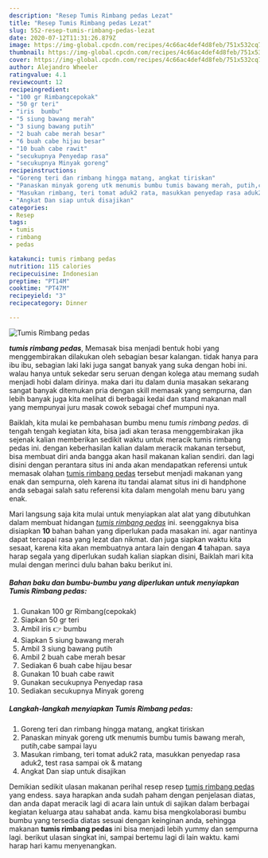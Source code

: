 ```yaml
---
description: "Resep Tumis Rimbang pedas Lezat"
title: "Resep Tumis Rimbang pedas Lezat"
slug: 552-resep-tumis-rimbang-pedas-lezat
date: 2020-07-12T11:31:26.879Z
image: https://img-global.cpcdn.com/recipes/4c66ac4def4d8feb/751x532cq70/tumis-rimbang-pedas-foto-resep-utama.jpg
thumbnail: https://img-global.cpcdn.com/recipes/4c66ac4def4d8feb/751x532cq70/tumis-rimbang-pedas-foto-resep-utama.jpg
cover: https://img-global.cpcdn.com/recipes/4c66ac4def4d8feb/751x532cq70/tumis-rimbang-pedas-foto-resep-utama.jpg
author: Alejandro Wheeler
ratingvalue: 4.1
reviewcount: 12
recipeingredient:
- "100 gr Rimbangcepokak"
- "50 gr teri"
- "iris  bumbu"
- "5 siung bawang merah"
- "3 siung bawang putih"
- "2 buah cabe merah besar"
- "6 buah cabe hijau besar"
- "10 buah cabe rawit"
- "secukupnya Penyedap rasa"
- "secukupnya Minyak goreng"
recipeinstructions:
- "Goreng teri dan rimbang hingga matang, angkat tiriskan"
- "Panaskan minyak goreng utk menumis bumbu tumis bawang merah, putih,cabe sampai layu"
- "Masukan rimbang, teri tomat aduk2 rata, masukkan penyedap rasa aduk2, test rasa sampai ok &amp; matang"
- "Angkat Dan siap untuk disajikan"
categories:
- Resep
tags:
- tumis
- rimbang
- pedas

katakunci: tumis rimbang pedas 
nutrition: 115 calories
recipecuisine: Indonesian
preptime: "PT14M"
cooktime: "PT47M"
recipeyield: "3"
recipecategory: Dinner

---
```



![Tumis Rimbang pedas](https://img-global.cpcdn.com/recipes/4c66ac4def4d8feb/751x532cq70/tumis-rimbang-pedas-foto-resep-utama.jpg)

<b><i>tumis rimbang pedas</i></b>, Memasak bisa menjadi bentuk hobi yang menggembirakan dilakukan oleh sebagian besar kalangan. tidak hanya para ibu ibu, sebagian laki laki juga sangat banyak yang suka dengan hobi ini. walau hanya untuk sekedar seru seruan dengan kolega atau memang sudah menjadi hobi dalam dirinya. maka dari itu dalam dunia masakan sekarang sangat banyak ditemukan pria dengan skill memasak yang sempurna, dan lebih banyak juga kita melihat di berbagai kedai dan stand makanan mall yang mempunyai juru masak cowok sebagai chef mumpuni nya.

Baiklah, kita mulai ke pembahasan bumbu menu <i>tumis rimbang pedas</i>. di tengah tengah kegiatan kita, bisa jadi akan terasa menggembirakan jika sejenak kalian memberikan sedikit waktu untuk meracik tumis rimbang pedas ini. dengan keberhasilan kalian dalam meracik makanan tersebut, bisa membuat diri anda bangga akan hasil makanan kalian sendiri. dan lagi disini dengan perantara situs ini anda akan mendapatkan referensi untuk memasak olahan <u>tumis rimbang pedas</u> tersebut menjadi makanan yang enak dan sempurna, oleh karena itu tandai alamat situs ini di handphone anda sebagai salah satu referensi kita dalam mengolah menu baru yang enak.




Mari langsung saja kita mulai untuk menyiapkan alat alat yang dibutuhkan dalam membuat hidangan <u><i>tumis rimbang pedas</i></u> ini. seenggaknya bisa disiapkan <b>10</b> bahan bahan yang diperlukan pada masakan ini. agar nantinya dapat tercapai rasa yang lezat dan nikmat. dan juga siapkan waktu kita sesaat, karena kita akan membuatnya antara lain dengan <b>4</b> tahapan. saya harap segala yang diperlukan sudah kalian siapkan disini, Baiklah mari kita mulai dengan merinci dulu bahan baku berikut ini.

<!--inarticleads1-->

##### Bahan baku dan bumbu-bumbu yang diperlukan untuk menyiapkan Tumis Rimbang pedas:

1. Gunakan 100 gr Rimbang(cepokak)
1. Siapkan 50 gr teri
1. Ambil iris 👉 bumbu
1. Siapkan 5 siung bawang merah
1. Ambil 3 siung bawang putih
1. Ambil 2 buah cabe merah besar
1. Sediakan 6 buah cabe hijau besar
1. Gunakan 10 buah cabe rawit
1. Gunakan secukupnya Penyedap rasa
1. Sediakan secukupnya Minyak goreng




<!--inarticleads2-->

##### Langkah-langkah menyiapkan Tumis Rimbang pedas:

1. Goreng teri dan rimbang hingga matang, angkat tiriskan
1. Panaskan minyak goreng utk menumis bumbu tumis bawang merah, putih,cabe sampai layu
1. Masukan rimbang, teri tomat aduk2 rata, masukkan penyedap rasa aduk2, test rasa sampai ok &amp; matang
1. Angkat Dan siap untuk disajikan




Demikian sedikit ulasan makanan perihal resep resep <u>tumis rimbang pedas</u> yang endess. saya harapkan anda sudah paham dengan penjelasan diatas, dan anda dapat meracik lagi di acara lain untuk di sajikan dalam berbagai kegiatan keluarga atau sahabat anda. kamu bisa mengkolaborasi bumbu bumbu yang tersedia diatas sesuai dengan keinginan anda, sehingga makanan <b>tumis rimbang pedas</b> ini bisa menjadi lebih yummy dan sempurna lagi. berikut ulasan singkat ini, sampai bertemu lagi di lain waktu. kami harap hari kamu menyenangkan.
